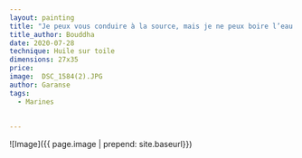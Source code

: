 ```yaml
---
layout: painting
title: "Je peux vous conduire à la source, mais je ne peux boire l’eau à votre place."       
title_author: Bouddha 
date: 2020-07-28
technique: Huile sur toile
dimensions: 27x35
price: 
image:  DSC_1584(2).JPG
author: Garanse
tags:
  - Marines
  
  
---
```

![Image]({{ page.image | prepend: site.baseurl}})

